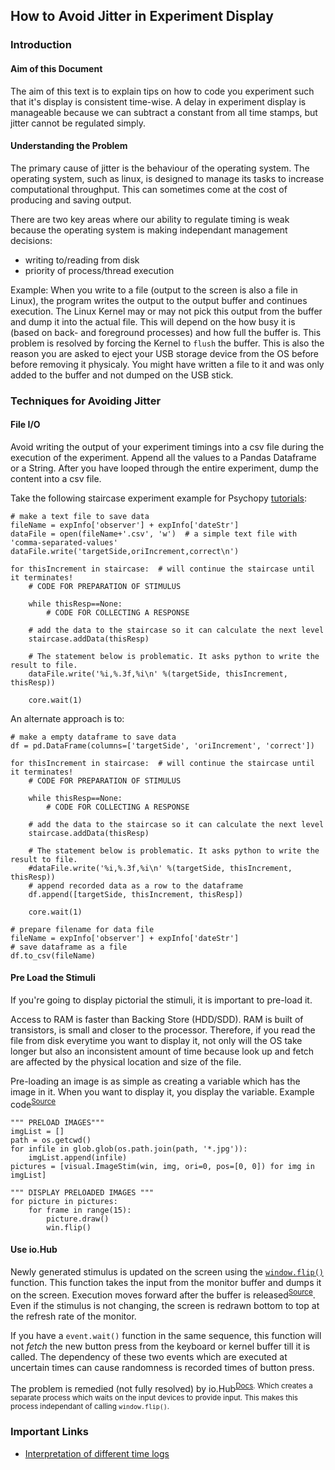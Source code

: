 ## How to Avoid Jitter in Experiment Display

### Introduction
#### Aim of this Document
The aim of this text is to explain tips on how to code you experiment such that it's display is consistent time-wise. A delay in experiment display is manageable because we can subtract a constant from all time stamps, but jitter cannot be regulated simply.

#### Understanding the Problem
The primary cause of jitter is the behaviour of the operating system. The operating system, such as linux, is designed to manage its tasks to increase computational throughput. This can sometimes come at the cost of producing and saving output.

There are two key areas where our ability to regulate timing is weak because the operating system is making independant management decisions:
- writing to/reading from disk
- priority of process/thread execution

Example:
When you write to a file (output to the screen is also a file in Linux), the program writes the output to the output buffer and continues execution. The Linux Kernel may or may not pick this output from the buffer and dump it into the actual file. This will depend on the how busy it is (based on back- and foreground processes) and how full the buffer is.
This problem is resolved by forcing the Kernel to `flush` the buffer. This is also the reason you are asked to eject your USB storage device from the OS before before removing it physicaly. You might have written a file to it and was only added to the buffer and not dumped on the USB stick.

### Techniques for Avoiding Jitter
#### File I/O
Avoid writing the output of your experiment timings into a csv file during the execution of the experiment. Append all the values to a Pandas Dataframe or a String. After you have looped through the entire experiment, dump the content into a csv file.

Take the following staircase experiment example for Psychopy [tutorials](https://www.psychopy.org/coder/tutorial2.html):
```python3
# make a text file to save data
fileName = expInfo['observer'] + expInfo['dateStr']
dataFile = open(fileName+'.csv', 'w')  # a simple text file with 'comma-separated-values'
dataFile.write('targetSide,oriIncrement,correct\n')

for thisIncrement in staircase:  # will continue the staircase until it terminates!
    # CODE FOR PREPARATION OF STIMULUS

    while thisResp==None:
        # CODE FOR COLLECTING A RESPONSE

    # add the data to the staircase so it can calculate the next level
    staircase.addData(thisResp)

    # The statement below is problematic. It asks python to write the result to file.
    dataFile.write('%i,%.3f,%i\n' %(targetSide, thisIncrement, thisResp))

    core.wait(1)
```

An alternate approach is to:
```python3
# make a empty dataframe to save data
df = pd.DataFrame(columns=['targetSide', 'oriIncrement', 'correct'])

for thisIncrement in staircase:  # will continue the staircase until it terminates!
    # CODE FOR PREPARATION OF STIMULUS

    while thisResp==None:
        # CODE FOR COLLECTING A RESPONSE

    # add the data to the staircase so it can calculate the next level
    staircase.addData(thisResp)

    # The statement below is problematic. It asks python to write the result to file.
    #dataFile.write('%i,%.3f,%i\n' %(targetSide, thisIncrement, thisResp))
    # append recorded data as a row to the dataframe
    df.append([targetSide, thisIncrement, thisResp])

    core.wait(1)

# prepare filename for data file
fileName = expInfo['observer'] + expInfo['dateStr']
# save dataframe as a file
df.to_csv(fileName)
```

#### Pre Load the Stimuli
If you're going to display pictorial the stimuli, it is important to pre-load it.

Access to RAM is faster than Backing Store (HDD/SDD). RAM is built of transistors, is small and closer to the processor. Therefore, if you read the file from disk everytime you want to display it, not only will the OS take longer but also an inconsistent amount of time because look up and fetch are affected by the physical location and size of the file.

Pre-loading an image is as simple as creating a variable which has the image in it. When you want to display it, you display the variable.
Example code<sup>[Source](https://discourse.psychopy.org/t/colour-imagestim-inconsistent-timing/1817/5)</sup>

```python3
""" PRELOAD IMAGES"""
imgList = []
path = os.getcwd()
for infile in glob.glob(os.path.join(path, '*.jpg')):
    imgList.append(infile)
pictures = [visual.ImageStim(win, img, ori=0, pos=[0, 0]) for img in imgList]

""" DISPLAY PRELOADED IMAGES """
for picture in pictures:
    for frame in range(15):
        picture.draw()
        win.flip()
```

#### Use io.Hub
Newly generated stimulus is updated on the screen using the [`window.flip()`](https://www.psychopy.org/api/visual/window.html#psychopy.visual.Window.flip) function. This function takes the input from the monitor buffer and dumps it on the screen. Execution moves forward after the buffer is released<sup>[Source](https://discourse.psychopy.org/t/understanding-the-flip-method/6164)</sup>. Even if the stimulus is not changing, the screen is redrawn bottom to top at the refresh rate of the monitor.

If you have a `event.wait()` function in the same sequence, this function will not <i>fetch</i> the new button press from the keyboard or kernel buffer till it is called. The dependency of these two events which are executed at uncertain times can cause randomness is recorded times of button press.

The problem is remedied (not fully resolved) by io.Hub<sup>[Docs](https://www.psychopy.org/api/iohub/index.html). Which creates a separate process which waits on the input devices to provide input. This makes this process independant of calling `window.flip()`.

### Important Links
- [Interpretation of different time logs](https://discourse.psychopy.org/t/response-times-in-log-files-key-press-vs-release-and-exp-log-messages/19127)

